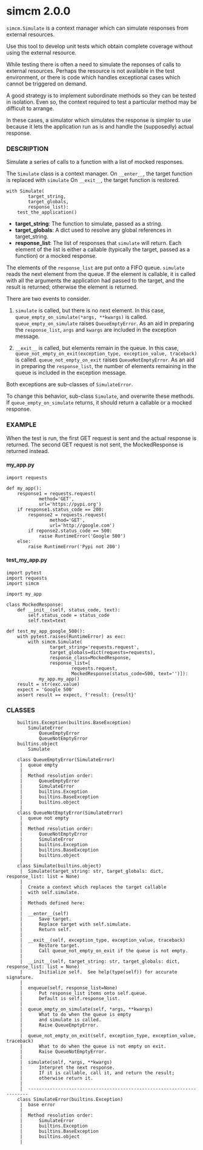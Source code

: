 # simcm 2.0.0

`simcm.Simulate` is a context manager
which can simulate responses from external resources.

Use this tool to develop unit tests
which obtain complete coverage
without using the external resource.

While testing there is often
a need to simulate the reponses of calls to external resources.
Perhaps the resource is not available in the test environment,
or there is code which handles exceptional cases
which cannot be triggered on demand.

A good strategy is to implement subordinate methods
so they can be tested in isolation.
Even so, the context required to test a particular method
may be difficult to arrange.

In these cases, a simulator which simulates the response
is simpler to use because it lets the application run as is
and handle the (supposedly) actual response.

### DESCRIPTION
Simulate a series of calls to a function with a list of mocked
responses.

The `Simulate` class is a context manager.
On `__enter__`, the target function is replaced with `simulate`
On `__exit__`, the target function is restored.

    with Simulate(
            target_string,
            target_globals,
            response_list):
        test_the_application()

* **target_string**:
    The function to simulate, passed as a string.
* **target_globals**:
    A dict used to resolve any global references in target_string.
* **response_list**:
    The list of responses that `simulate` will return.
    Each element of the list is either a callable (typically the target,
    passed as a function) or a mocked response.

The elements of the `response_list` are put onto a FIFO queue.
`simulate` reads the next element from the queue.
If the element is callable,
it is called with all the arguments
the application had passed to the target,
and the result is returned;
otherwise the element is returned.

There are two events to consider.

1. `simulate` is called, but there is no next element.
   In this case,
   `queue_empty_on_simulate(*args, **kwargs)`
   is called.
   `queue_empty_on_simulate` raises `QueueEmptyError`.
   As an aid in preparing the `response_list`,
   `args` and `kwargs` are included in the exception message.

2. `__exit__` is called, but elements remain in the queue.
   In this case,
   `queue_not_empty_on_exit(exception_type, exception_value, traceback)`
   is called.
   `queue_not_empty_on_exit` raises `QueueNotEmptyError`.
   As an aid in preparing the `response_list`,
   the number of elements remaining in the queue
   is included in the exception message.

Both exceptions are sub-classes of `SimulateError`.

To change this behavior,
sub-class `Simulate`, and overwrite these methods.
If `queue_empty_on_simulate` returns,
it should return a callable or a mocked response.

### EXAMPLE

When the test is run,
the first GET request is sent
and the actual response is returned.
The second GET request is not sent,
the MockedResponse is returned instead.

#### my_app.py

```
import requests

def my_app():
    response1 = requests.request(
            method='GET',
            url='https://pypi.org')
    if response1.status_code == 200:
        response2 = requests.request(
                method='GET',
                url='http://google.com')
        if reponse2.status_code == 500:
            raise RuntimeError('Google 500')
    else:
        raise RuntimeError('Pypi not 200')
```

#### test\_my\_app.py
```
import pytest
import requests
import simcm

import my_app

class MockedResponse:
    def __init__(self, status_code, text):
        self.status_code = status_code
        self.text=text

def test_my_app_google_500():
    with pytest.raises(RuntimeError) as exc: 
        with simcm.Simulate(
                target_string='requests.request',
                target_globals=dict(requests=requests),
                response_class=MockedResponse,
                response_list=[
                        requests.request,
                        MockedResponse(status_code=500, text='')]):
            my_app.my_app()
    result = str(exc.value)
    expect = 'Google 500'
    assert result == expect, f'result: {result}'
```
### CLASSES
```
    builtins.Exception(builtins.BaseException)
        SimulateError
            QueueEmptyError
            QueueNotEmptyError
    builtins.object
        Simulate
    
    class QueueEmptyError(SimulateError)
     |  queue empty
     |  
     |  Method resolution order:
     |      QueueEmptyError
     |      SimulateError
     |      builtins.Exception
     |      builtins.BaseException
     |      builtins.object
     |  
    class QueueNotEmptyError(SimulateError)
     |  queue not empty
     |  
     |  Method resolution order:
     |      QueueNotEmptyError
     |      SimulateError
     |      builtins.Exception
     |      builtins.BaseException
     |      builtins.object
     |  
    class Simulate(builtins.object)
     |  Simulate(target_string: str, target_globals: dict, response_list: list = None)
     |  
     |  Create a context which replaces the target callable
     |  with self.simulate.
     |  
     |  Methods defined here:
     |  
     |  __enter__(self)
     |      Save target.
     |      Replace target with self.simulate.
     |      Return self.
     |  
     |  __exit__(self, exception_type, exception_value, traceback)
     |      Restore target.
     |      Call queue_not_empty_on_exit if the queue is not empty.
     |  
     |  __init__(self, target_string: str, target_globals: dict, response_list: list = None)
     |      Initialize self.  See help(type(self)) for accurate signature.
     |  
     |  enqueue(self, response_list=None)
     |      Put response_list items onto self.queue.
     |      Default is self.response_list.
     |  
     |  queue_empty_on_simulate(self, *args, **kwargs)
     |      What to do when the queue is empty
     |      and simulate is called.
     |      Raise QueueEmptyError.
     |  
     |  queue_not_empty_on_exit(self, exception_type, exception_value, traceback)
     |      What to do when the queue is not empty on exit.
     |      Raise QueueNotEmptyError.
     |  
     |  simulate(self, *args, **kwargs)
     |      Interpret the next response.
     |      If it is callable, call it, and return the result;
     |      otherwise return it.
     |  
     |  ----------------------------------------------------------------------
    class SimulateError(builtins.Exception)
     |  base error
     |  
     |  Method resolution order:
     |      SimulateError
     |      builtins.Exception
     |      builtins.BaseException
     |      builtins.object
     |  
```
